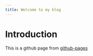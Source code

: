 ```yaml
---
title: Welcome to my blog
---
```


# Introduction

This is a github page from [github-pages](https://github.com/skills/github-pages)
